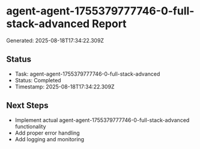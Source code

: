 # agent-agent-1755379777746-0-full-stack-advanced Report

Generated: 2025-08-18T17:34:22.309Z

## Status
- Task: agent-agent-1755379777746-0-full-stack-advanced
- Status: Completed
- Timestamp: 2025-08-18T17:34:22.309Z

## Next Steps
- Implement actual agent-agent-1755379777746-0-full-stack-advanced functionality
- Add proper error handling
- Add logging and monitoring
